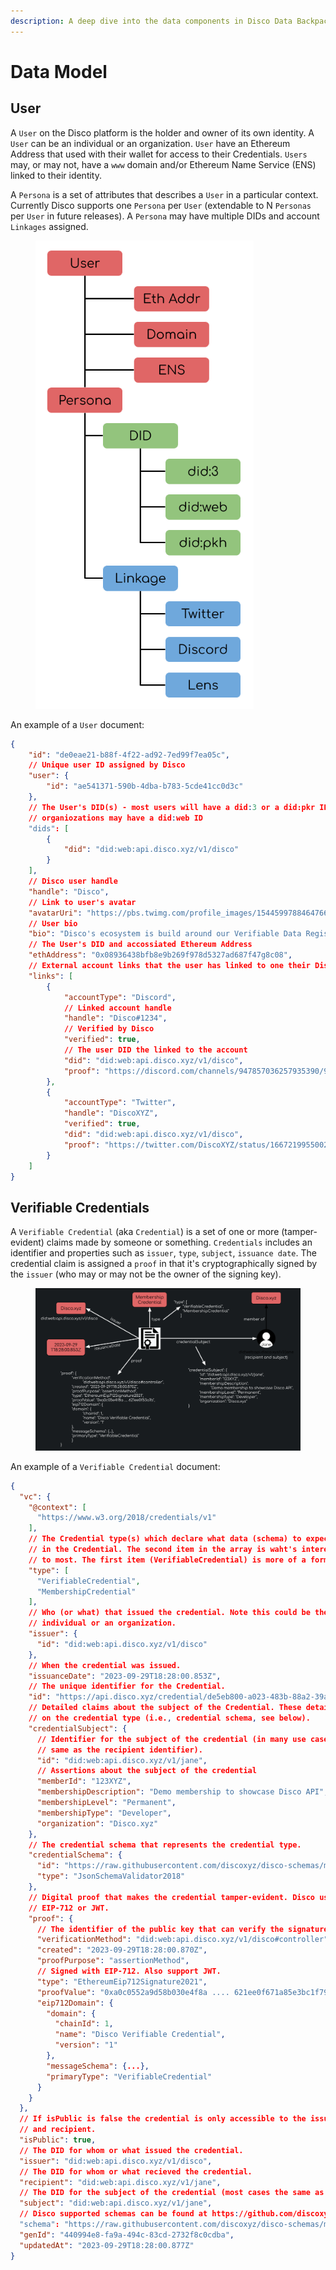 ```yaml
---
description: A deep dive into the data components in Disco Data Backpacks
---
```


# Data Model

## User&#x20;

A `User` on the Disco platform is the holder and owner of its own identity. A `User` can be an individual or an organization. `User` have an Ethereum Address that used with their wallet for access to their Credentials.  `Users` may, or may not, have a `www` domain and/or Ethereum Name Service (ENS) linked to their identity.&#x20;

A `Persona` is a set of attributes that describes a `User` in a particular context. Currently Disco supports one `Persona` per `User` (extendable to N `Personas` per `User` in future releases).  A `Persona` may have multiple DIDs and account `Linkages` assigned.&#x20;

<figure><picture><source srcset="../../.gitbook/assets/User Data Model - dark mode (1).png" media="(prefers-color-scheme: dark)"><img src="../../.gitbook/assets/User Data Model - light mode.png" alt="" width="349"></picture><figcaption></figcaption></figure>

An example of a `User` document:

```json
{
    "id": "de0eae21-b88f-4f22-ad92-7ed99f7ea05c",
    // Unique user ID assigned by Disco
    "user": {
        "id": "ae541371-590b-4dba-b783-5cde41cc0d3c"
    },
    // The User's DID(s) - most users will have a did:3 or a did:pkr ID, whereas
    // organiozations may have a did:web ID
    "dids": [
        {
            "did": "did:web:api.disco.xyz/v1/disco"
        }
    ],
    // Disco user handle
    "handle": "Disco",
    // Link to user's avatar
    "avatarUri": "https://pbs.twimg.com/profile_images/1544599788464766976/Ib49kkdh_400x400.jpg",
    // User bio
    "bio": "Disco's ecosystem is build around our Verifiable Data Registry.",
    // The User's DID and accossiated Ethereum Address
    "ethAddress": "0x08936438bfb8e9b269f978d5327ad687f47g8c08",
    // External account links that the user has linked to one their Disco DIDs 
    "links": [
        {
            "accountType": "Discord",
            // Linked account handle
            "handle": "Disco#1234",
            // Verified by Disco
            "verified": true,
            // The user DID the linked to the account
            "did": "did:web:api.disco.xyz/v1/disco",
            "proof": "https://discord.com/channels/947857036257935390/975763597529600041/1078306074618236980"
        },
        {
            "accountType": "Twitter",
            "handle": "DiscoXYZ",
            "verified": true,
            "did": "did:web:api.disco.xyz/v1/disco",
            "proof": "https://twitter.com/DiscoXYZ/status/1667219955002032136"
        }
    ]
}
```

## Verifiable Credentials

A `Verifiable Credential` (aka  `Credential`) is a set of one or more (tamper-evident) claims made by someone or something. `Credentials` includes an identifier and properties such as `issuer`, `type`, `subject`, `issuance date`.  The credential claim is assigned a `proof` in that it's cryptographically signed by the `issuer` (who may or may not be the owner of the signing key).

<figure><img src="../../.gitbook/assets/Verifiable Credentials - dark mode.png" alt=""><figcaption></figcaption></figure>

An example of a `Verifiable Credential` document:

```json
{
  "vc": {
    "@context": [
      "https://www.w3.org/2018/credentials/v1"
    ],
    // The Credential type(s) which declare what data (schema) to expect 
    // in the Credential. The second item in the array is waht's interesting
    // to most. The first item (VerifiableCredential) is more of a formality.
    "type": [
      "VerifiableCredential",
      "MembershipCredential"
    ],
    // Who (or what) that issued the credential. Note this could be the DID for an 
    // individual or an organization.
    "issuer": {
      "id": "did:web:api.disco.xyz/v1/disco"
    },
    // When the credential was issued.
    "issuanceDate": "2023-09-29T18:28:00.853Z",
    // The unique identifier for the Credential.
    "id": "https://api.disco.xyz/credential/de5eb800-a023-483b-88a2-39a062fec13e",
    // Detailed claims about the subject of the Credential. These details varies based 
    // on the credential type (i.e., credential schema, see below). 
    "credentialSubject": {
      // Identifier for the subject of the credential (in many use cases this is the 
      // same as the recipient identifier).
      "id": "did:web:api.disco.xyz/v1/jane",
      // Assertions about the subject of the credential
      "memberId": "123XYZ",
      "membershipDescription": "Demo membership to showcase Disco API",
      "membershipLevel": "Permanent",
      "membershipType": "Developer",
      "organization": "Disco.xyz"
    },
    // The credential schema that represents the credential type.
    "credentialSchema": {
      "id": "https://raw.githubusercontent.com/discoxyz/disco-schemas/main/json/MembershipCredential/1-0-0.json",
      "type": "JsonSchemaValidator2018"
    },
    // Digital proof that makes the credential tamper-evident. Disco uses 
    // EIP-712 or JWT.
    "proof": {
      // The identifier of the public key that can verify the signature.
      "verificationMethod": "did:web:api.disco.xyz/v1/disco#controller",
      "created": "2023-09-29T18:28:00.870Z",
      "proofPurpose": "assertionMethod",
      // Signed with EIP-712. Also support JWT.
      "type": "EthereumEip712Signature2021",
      "proofValue": "0xa0c0552a9d58b030e4f8a .... 621ee0f671a85e3bc1f7970c53a1b",
      "eip712Domain": {
        "domain": {
          "chainId": 1,
          "name": "Disco Verifiable Credential",
          "version": "1"
        },
        "messageSchema": {...},
        "primaryType": "VerifiableCredential"
      }
    }
  },
  // If isPublic is false the credential is only accessible to the issuer 
  // and recipient.
  "isPublic": true,
  // The DID for whom or what issued the credential.
  "issuer": "did:web:api.disco.xyz/v1/disco",
  // The DID for whom or what recieved the credential.
  "recipient": "did:web:api.disco.xyz/v1/jane",
  // The DID for the subject of the credential (most cases the same as the recipient).
  "subject": "did:web:api.disco.xyz/v1/jane",
  // Disco supported schemas can be found at https://github.com/discoxyz/disco-schemas
  "schema": "https://raw.githubusercontent.com/discoxyz/disco-schemas/main/json/MembershipCredential/1-0-0.json",
  "genId": "440994e8-fa9a-494c-83cd-2732f8c0cdba",
  "updatedAt": "2023-09-29T18:28:00.877Z"
}
```
